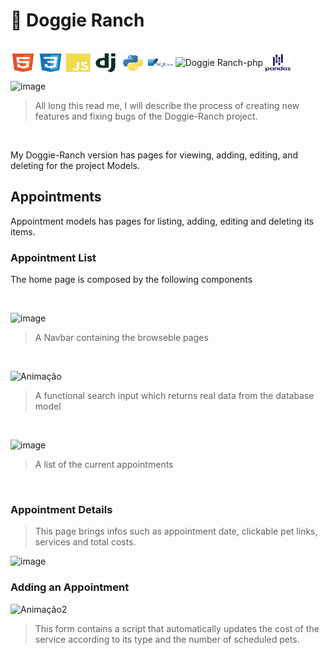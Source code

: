 # 🦴 Doggie Ranch


  <div style="display: inline"><br>
    <img align="center" alt="Doggie Ranch-HTML" height="30" width="40" src="https://raw.githubusercontent.com/devicons/devicon/6910f0503efdd315c8f9b858234310c06e04d9c0/icons/html5/html5-original.svg">
    <img align="center" alt="Doggie Ranch-CSS" height="30" width="40" src="https://raw.githubusercontent.com/devicons/devicon/6910f0503efdd315c8f9b858234310c06e04d9c0/icons/css3/css3-original.svg">
    <img align="center" alt="Doggie Ranch-JS" height="30" width="40" src="https://github.com/devicons/devicon/blob/master/icons/javascript/javascript-plain.svg">
    <img align="center" alt="Doggie Ranch-django" height="30" width="40" src="https://github.com/devicons/devicon/blob/master/icons/django/django-plain.svg">
    <img align="center" alt="Doggie Ranch-Python" height="30" width="40" src="https://raw.githubusercontent.com/devicons/devicon/master/icons/python/python-original.svg">
    <img align="center" alt="Doggie Ranch-sqlite" height="30" width="40" src="https://raw.githubusercontent.com/devicons/devicon/6910f0503efdd315c8f9b858234310c06e04d9c0/icons/sqlite/sqlite-original-wordmark.svg" />
    <img align="center" alt="Doggie Ranch-php" height="30" width="40" src="https://cdn.jsdelivr.net/gh/devicons/devicon/icons/tailwindcss/tailwindcss-original.svg" />
    <img align="center" alt="Doggie Ranch-Pandas" height="30" width="40" src="https://raw.githubusercontent.com/devicons/devicon/6910f0503efdd315c8f9b858234310c06e04d9c0/icons/pandas/pandas-plain-wordmark.svg">
  </div>
<br />

![image](https://github.com/sandrofilho2000/Doggie-Ranch/assets/75636911/02c2d023-868e-4019-985a-ef3fb7bd70e4)

> All long this read me, I will describe the process of creating new features and fixing bugs of the Doggie-Ranch project.
> 
<br />

My Doggie-Ranch version has pages for viewing, adding, editing, and deleting for the project Models. 

## Appointments

Appointment models has pages for listing, adding, editing and deleting its items. 

### Appointment List
The home page is composed by the following components

<br />

![image](https://github.com/sandrofilho2000/Doggie-Ranch/assets/75636911/dfb18a7b-ade8-453c-bfa8-6ef415b3af2a)


> A Navbar containing the browseble pages
> 
<br />

![Animação](https://github.com/sandrofilho2000/Doggie-Ranch/assets/75636911/5479aeb6-37a0-4433-92f3-8b5ba3b32499)

> A functional search input which returns real data from the database model
<br />

![image](https://github.com/sandrofilho2000/Doggie-Ranch/assets/75636911/4c8374dc-f9e8-41d0-83a8-af3ec9625b26)

> A list of the current appointments

<br />

### Appointment Details

> This page brings infos such as appointment date, clickable pet links, services and total costs.


![image](https://github.com/sandrofilho2000/Doggie-Ranch/assets/75636911/86bd4186-17b3-4515-a254-5768b3b81788)


### Adding an Appointment

![Animação2](https://github.com/sandrofilho2000/Doggie-Ranch/assets/75636911/e019548b-a28b-4c0b-9e81-e0caba54d03d)

> This form contains a script that automatically updates the cost of the service according to its type and the number of scheduled pets.




